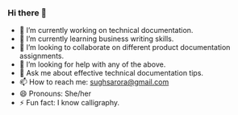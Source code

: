 ### Hi there 👋

- 🔭 I’m currently working on technical documentation.
- 🌱 I’m currently learning business writing skills.
- 👯 I’m looking to collaborate on different product documentation assignments.
- 🤔 I’m looking for help with any of the above.
- 💬 Ask me about effective technical documentation tips.
- 📫 How to reach me: sughsarora@gmail.com
- 😄 Pronouns: She/her
- ⚡ Fun fact: I know calligraphy.
